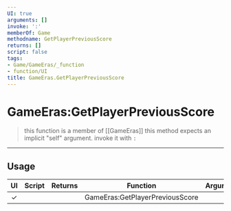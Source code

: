 ```yaml
---
UI: true
arguments: []
invoke: ':'
memberOf: Game
methodname: GetPlayerPreviousScore
returns: []
script: false
tags:
- Game/GameEras/_function
- function/UI
title: GameEras.GetPlayerPreviousScore
---
```

# GameEras:GetPlayerPreviousScore
> this function is a member of [[GameEras]]
> this method expects an implicit "self" argument. invoke it with `:`
-----
## Usage
|  UI | Script | Returns | Function | Arguments |
|:---:|:------:|-------:|:--------:|:---------|
|✓| ||GameEras:GetPlayerPreviousScore||
